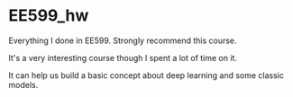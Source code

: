# EE599_hw
Everything I done in EE599. Strongly recommend this course.


It's a very interesting course though I spent a lot of time on it. 

It can help us build a basic concept about deep learning and some classic models.
